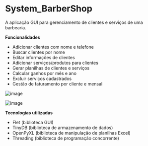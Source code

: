 # System_BarberShop


A aplicação GUI para gerenciamento de clientes e serviços de uma barbearia.

**Funcionalidades**

* Adicionar clientes com nome e telefone
* Buscar clientes por nome
* Editar informações de clientes
* Adicionar serviços/produtos para clientes
* Gerar planilhas de clientes e serviços
* Calcular ganhos por mês e ano
* Excluir serviços cadastrados
* Gestão de faturamento por cliente e mensal

![image](https://github.com/user-attachments/assets/403d180a-b629-4446-8b4d-3a63b9db64d4)



![image](https://github.com/user-attachments/assets/839a2fb4-deed-4dce-b6b2-43944e571a64)


**Tecnologias utilizadas**

* Flet (biblioteca GUI)
* TinyDB (biblioteca de armazenamento de dados)
* OpenPyXL (biblioteca de manipulação de planilhas Excel)
* Threading (biblioteca de programação concorrente)

